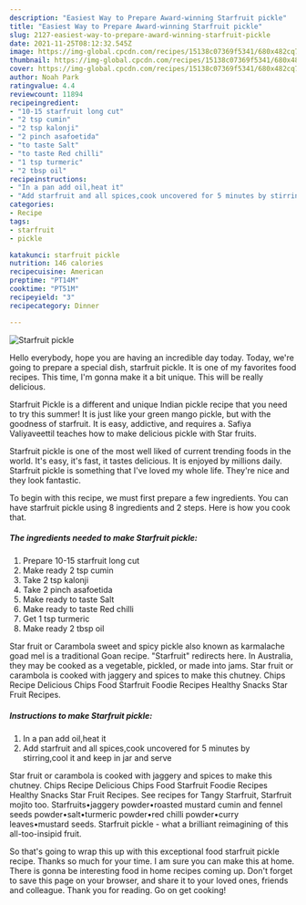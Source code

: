 ```yaml
---
description: "Easiest Way to Prepare Award-winning Starfruit pickle"
title: "Easiest Way to Prepare Award-winning Starfruit pickle"
slug: 2127-easiest-way-to-prepare-award-winning-starfruit-pickle
date: 2021-11-25T08:12:32.545Z
image: https://img-global.cpcdn.com/recipes/15138c07369f5341/680x482cq70/starfruit-pickle-recipe-main-photo.jpg
thumbnail: https://img-global.cpcdn.com/recipes/15138c07369f5341/680x482cq70/starfruit-pickle-recipe-main-photo.jpg
cover: https://img-global.cpcdn.com/recipes/15138c07369f5341/680x482cq70/starfruit-pickle-recipe-main-photo.jpg
author: Noah Park
ratingvalue: 4.4
reviewcount: 11894
recipeingredient:
- "10-15 starfruit long cut"
- "2 tsp cumin"
- "2 tsp kalonji"
- "2 pinch asafoetida"
- "to taste Salt"
- "to taste Red chilli"
- "1 tsp turmeric"
- "2 tbsp oil"
recipeinstructions:
- "In a pan add oil,heat it"
- "Add starfruit and all spices,cook uncovered for 5 minutes by stirring,cool it and keep in jar and serve"
categories:
- Recipe
tags:
- starfruit
- pickle

katakunci: starfruit pickle 
nutrition: 146 calories
recipecuisine: American
preptime: "PT14M"
cooktime: "PT51M"
recipeyield: "3"
recipecategory: Dinner

---
```



![Starfruit pickle](https://img-global.cpcdn.com/recipes/15138c07369f5341/680x482cq70/starfruit-pickle-recipe-main-photo.jpg)

Hello everybody, hope you are having an incredible day today. Today, we're going to prepare a special dish, starfruit pickle. It is one of my favorites food recipes. This time, I'm gonna make it a bit unique. This will be really delicious.

Starfruit Pickle is a different and unique Indian pickle recipe that you need to try this summer! It is just like your green mango pickle, but with the goodness of starfruit. It is easy, addictive, and requires a. Safiya Valiyaveettil teaches how to make delicious pickle with Star fruits.

Starfruit pickle is one of the most well liked of current trending foods in the world. It's easy, it's fast, it tastes delicious. It is enjoyed by millions daily. Starfruit pickle is something that I've loved my whole life. They're nice and they look fantastic.


To begin with this recipe, we must first prepare a few ingredients. You can have starfruit pickle using 8 ingredients and 2 steps. Here is how you cook that.

<!--inarticleads1-->

##### The ingredients needed to make Starfruit pickle:

1. Prepare 10-15 starfruit long cut
1. Make ready 2 tsp cumin
1. Take 2 tsp kalonji
1. Take 2 pinch asafoetida
1. Make ready to taste Salt
1. Make ready to taste Red chilli
1. Get 1 tsp turmeric
1. Make ready 2 tbsp oil


Star fruit or Carambola sweet and spicy pickle also known as karmalache goad mel is a traditional Goan recipe. &#34;Starfruit&#34; redirects here. In Australia, they may be cooked as a vegetable, pickled, or made into jams. Star fruit or carambola is cooked with jaggery and spices to make this chutney. Chips Recipe Delicious Chips Food Starfruit Foodie Recipes Healthy Snacks Star Fruit Recipes. 

<!--inarticleads2-->

##### Instructions to make Starfruit pickle:

1. In a pan add oil,heat it
1. Add starfruit and all spices,cook uncovered for 5 minutes by stirring,cool it and keep in jar and serve


Star fruit or carambola is cooked with jaggery and spices to make this chutney. Chips Recipe Delicious Chips Food Starfruit Foodie Recipes Healthy Snacks Star Fruit Recipes. See recipes for Tangy Starfruit, Starfruit mojito too. Starfruits•jaggery powder•roasted mustard cumin and fennel seeds powder•salt•turmeric powder•red chilli powder•curry leaves•mustard seeds. Starfruit pickle - what a brilliant reimagining of this all-too-insipid fruit. 

So that's going to wrap this up with this exceptional food starfruit pickle recipe. Thanks so much for your time. I am sure you can make this at home. There is gonna be interesting food in home recipes coming up. Don't forget to save this page on your browser, and share it to your loved ones, friends and colleague. Thank you for reading. Go on get cooking!
